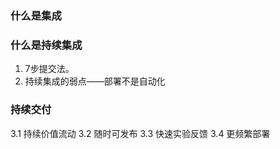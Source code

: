 ### 什么是集成
### 什么是持续集成
1. 7步提交法。
2. 持续集成的弱点——部署不是自动化


### 持续交付
  3.1 持续价值流动
  3.2 随时可发布
  3.3 快速实验反馈
  3.4 更频繁部署

